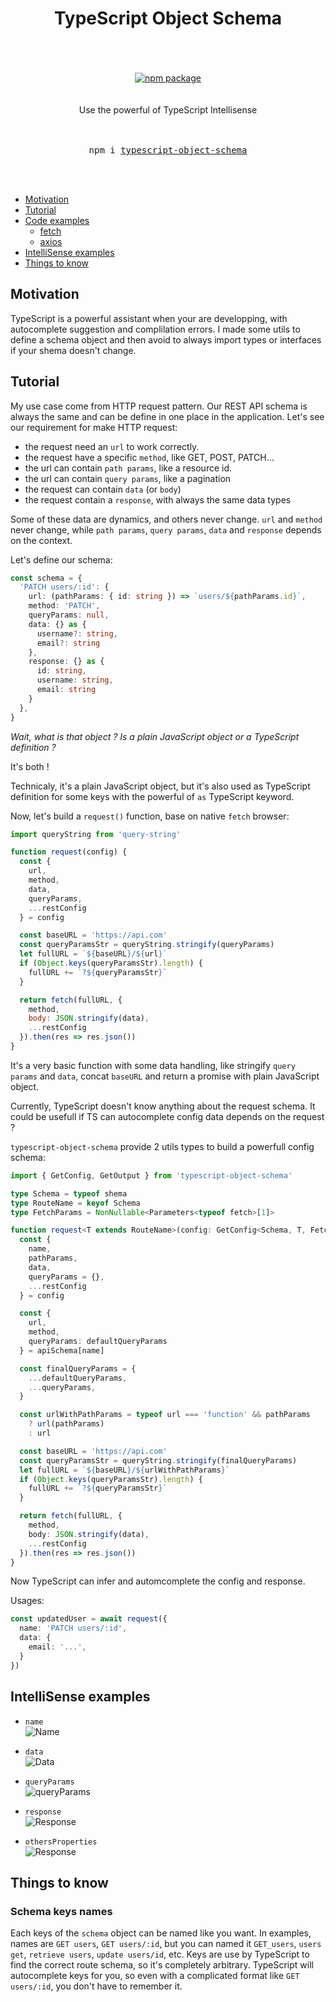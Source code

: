 <div align="center">
  <h1>
    TypeScript Object Schema
    <br/>
    <br/>
  </h1>
  <br/>
  <a href="https://www.npmjs.com/package/typescript-object-schema">
    <img src="https://img.shields.io/npm/v/typescript-object-schema.svg" alt="npm package" />
  </a>
  <br/>
  <br/>
  <br/>
  Use the powerful of TypeScript Intellisense<br/>
  <br/>
  <br/>
  <pre>npm i <a href="https://www.npmjs.com/package/typescript-object-schema">typescript-object-schema</a></pre>
  <br/>
  <br/>
</div>

* [Motivation](#motivation)
* [Tutorial](#tutorial)
* [Code examples](#examples)
  * [fetch](#fetch)
  * [axios](#examples)
* [IntelliSense examples](#intellisense-examples)
* [Things to know](#things-to-know)

## Motivation

TypeScript is a powerful assistant when your are developping, with autocomplete suggestion and complilation errors. I made some utils to define a schema object and then avoid to always import types or interfaces if your shema doesn't change.

## Tutorial

My use case come from HTTP request pattern. Our REST API schema is always the same and can be define in one place in the application. Let's see our requirement for make HTTP request:

- the request need an `url` to work correctly.
- the request have a specific `method`, like GET, POST, PATCH...
- the url can contain `path params`, like a resource id.
- the url can contain `query params`, like a pagination
- the request can contain `data` (or `body`)
- the request contain a `response`, with always the same data types

Some of these data are dynamics, and others never change. `url` and `method` never change, while `path params`, `query params`, `data` and `response` depends on the context.

Let's define our schema:

```ts
const schema = {
  'PATCH users/:id': {
    url: (pathParams: { id: string }) => `users/${pathParams.id}`,
    method: 'PATCH',
    queryParams: null,
    data: {} as {
      username?: string,
      email?: string
    },
    response: {} as {
      id: string,
      username: string,
      email: string
    }
  },
}
```

*Wait, what is that object ? Is a plain JavaScript object or a TypeScript definition ?*

It's both !

Technicaly, it's a plain JavaScript object, but it's also used as TypeScript definition for some keys with the powerful of `as` TypeScript keyword.

Now, let's build a `request()` function, base on native `fetch` browser:

```js
import queryString from 'query-string'

function request(config) {
  const {
    url,
    method,
    data,
    queryParams,
    ...restConfig
  } = config

  const baseURL = 'https://api.com'
  const queryParamsStr = queryString.stringify(queryParams)
  let fullURL = `${baseURL}/${url}`
  if (Object.keys(queryParamsStr).length) {
    fullURL += `?${queryParamsStr}`
  }

  return fetch(fullURL, {
    method,
    body: JSON.stringify(data),
    ...restConfig
  }).then(res => res.json())
}
```

It's a very basic function with some data handling, like stringify `query params` and `data`, concat `baseURL` and return a promise with plain JavaScript object.

Currently, TypeScript doesn't know anything about the request schema. It could be usefull if TS can autocomplete config data depends on the request ?

`typescript-object-schema` provide 2 utils types to build a powerfull config schema:

```js
import { GetConfig, GetOutput } from 'typescript-object-schema'
```

```ts
type Schema = typeof shema
type RouteName = keyof Schema
type FetchParams = NonNullable<Parameters<typeof fetch>[1]>

function request<T extends RouteName>(config: GetConfig<Schema, T, FetchParams>): Promise<GetOutput<T, Schema>> {
  const {
    name,
    pathParams,
    data,
    queryParams = {},
    ...restConfig
  } = config

  const {
    url,
    method,
    queryParams: defaultQueryParams
  } = apiSchema[name]

  const finalQueryParams = {
    ...defaultQueryParams,
    ...queryParams,
  }

  const urlWithPathParams = typeof url === 'function' && pathParams
    ? url(pathParams)
    : url

  const baseURL = 'https://api.com'
  const queryParamsStr = queryString.stringify(finalQueryParams)
  let fullURL = `${baseURL}/${urlWithPathParams}`
  if (Object.keys(queryParamsStr).length) {
    fullURL += `?${queryParamsStr}`
  }

  return fetch(fullURL, {
    method,
    body: JSON.stringify(data),
    ...restConfig
  }).then(res => res.json())
}
```

Now TypeScript can infer and automcomplete the config and response.

Usages:

```ts
const updatedUser = await request({
  name: 'PATCH users/:id',
  data: {
    email: '...',
  }
})
```

## IntelliSense examples

* `name`  
![Name](./img/name.png)

* `data`  
![Data](./img/data.png)

* `queryParams`  
![queryParams](./img/queryParams.png)

* `response`  
![Response](./img/response.png)

* `othersProperties`  
![Response](./img/othersProperties.png)

## Things to know

### Schema keys names

Each keys of the `schema` object can be named like you want. In examples, names are `GET users`, `GET users/:id`, but you can named it `GET_users`, `users get`, `retrieve users`, `update users/id`, etc. Keys are use by TypeScript to find the correct route schema, so it's completely arbitrary. TypeScript will autocomplete keys for you, so even with a complicated format like `GET users/:id`, you don't have to remember it.
